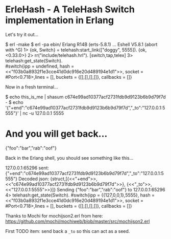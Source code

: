 ErleHash - A TeleHash Switch implementation in Erlang
=====================================================

Let's try it out...

  $ erl -make
  $ erl -pa ebin/
  Erlang R14B (erts-5.8.1) ...
  Eshell V5.8.1  (abort with ^G)
  1> {ok, Switch} = telehash:start_link(["doggy", 5555]).
  {ok,<0.33.0>}
  2> rr("include/telehash.hrl").
  [switch,tap,telex]
  3> telehash:get_state(Switch).                         
  #switch{ipp = undefined,
          hash = <<"f03b0a8932f1e3cce41d0dc916e20d489194e1d1">>,
          socket = #Port<0.718>,lines = [],
          buckets = {[],[],[],[]},
          callbacks = []}

Now in a fresh terminal...

  $ echo this_is_me | shasum
  c674e99ad10377acf2731fdb9d9123b6b9d79f7d  -
  $ echo '{"+end":"c674e99ad10377acf2731fdb9d9123b6b9d79f7d","_to":"127.0.0.1:5555"}' | nc -u 127.0.0.1 5555
  # And you will get back...
  {"foo":"bar","rab":"oof"}

Back in the Erlang shell, you should see something like this...

  127.0.0.1:65296 sent: {"+end":"c674e99ad10377acf2731fdb9d9123b6b9d79f7d","_to":"127.0.0.1:5555"}
      Decoded json: {struct,[{<<"+end">>,
                              <<"c674e99ad10377acf2731fdb9d9123b6b9d79f7d">>},
                             {<<"_to">>,<<"127.0.0.1:5555">>}]}
      Sending {"foo":"bar","rab":"oof"} to 127.0.0.1:65296
  4> telehash:get_state(Switch).
  #switch{ipp = {{127,0,0,1},5555},
          hash = <<"f03b0a8932f1e3cce41d0dc916e20d489194e1d1">>,
          socket = #Port<0.718>,lines = [],
          buckets = {[],[],[],[]},
          callbacks = []}

Thanks to Mochi for mochijson2.erl from here: https://github.com/mochi/mochiweb/blob/master/src/mochijson2.erl

First TODO item: send back a `_to` so this can act as a seed.